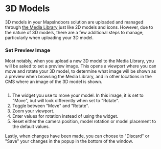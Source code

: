# 3D Models

3D models in your MapsIndoors solution are uploaded and managed through [the Media Library](https://docs.mapsindoors.com/cms-media-library) just like 2D models and icons. However, due to the nature of 3D models, there are a few additional steps to manage, particularly when uploading your 3D model.

### Set Preview Image[​](https://docs.mapsindoors.com/cms-3d-models#set-preview-image) <a href="#set-preview-image" id="set-preview-image"></a>

Most notably, when you upload a new 3D model to the Media Library, you will be asked to set a preview image. This opens a viewport where you can move and rotate your 3D model, to determine what image will be shown as a preview when browsing the Media Library, and in other locations in the CMS where an image of the 3D model is shown.

<figure><img src="https://docs.mapsindoors.com/img/cms/3d-preview-numbered.webp" alt=""><figcaption></figcaption></figure>

1. The widget you use to move your model. In this image, it is set to "Move", but will look differently when set to "Rotate".
2. Toggle between "Move" and "Rotate".
3. Zoom your viewport.
4. Enter values for rotation instead of using the widget.
5. Reset either the camera position, model rotation or model placement to the default values.

Lastly, when changes have been made, you can choose to "Discard" or "Save" your changes in the popup in the bottom of the window.
